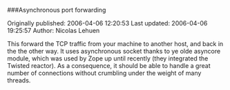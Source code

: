 ###Asynchronous port forwarding

Originally published: 2006-04-06 12:20:53
Last updated: 2006-04-06 19:25:57
Author: Nicolas Lehuen

This forward the TCP traffic from your machine to another host, and back in the the other way. It uses asynchronous socket thanks to ye olde asyncore module, which was used by Zope up until recently (they integrated the Twisted reactor). As a consequence, it should be able to handle a great number of connections without crumbling under the weight of many threads.